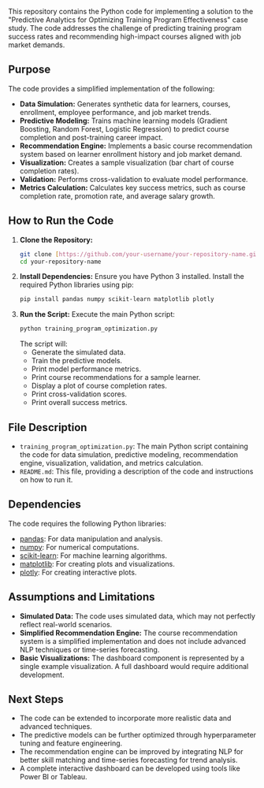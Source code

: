 

This repository contains the Python code for implementing a solution to the "Predictive Analytics for Optimizing Training Program Effectiveness" case study. The code addresses the challenge of predicting training program success rates and recommending high-impact courses aligned with job market demands.

## Purpose

The code provides a simplified implementation of the following:

* **Data Simulation:** Generates synthetic data for learners, courses, enrollment, employee performance, and job market trends.
* **Predictive Modeling:** Trains machine learning models (Gradient Boosting, Random Forest, Logistic Regression) to predict course completion and post-training career impact.
* **Recommendation Engine:** Implements a basic course recommendation system based on learner enrollment history and job market demand.
* **Visualization:** Creates a sample visualization (bar chart of course completion rates).
* **Validation:** Performs cross-validation to evaluate model performance.
* **Metrics Calculation:** Calculates key success metrics, such as course completion rate, promotion rate, and average salary growth.

## How to Run the Code

1.  **Clone the Repository:**
    ```bash
    git clone [https://github.com/your-username/your-repository-name.git](https://github.com/your-username/your-repository-name.git)
    cd your-repository-name
    ```
2.  **Install Dependencies:**
    Ensure you have Python 3 installed.  Install the required Python libraries using pip:
    ```bash
    pip install pandas numpy scikit-learn matplotlib plotly
    ```
3.  **Run the Script:**
    Execute the main Python script:
    ```bash
    python training_program_optimization.py
    ```
    The script will:
    * Generate the simulated data.
    * Train the predictive models.
    * Print model performance metrics.
    * Print course recommendations for a sample learner.
    * Display a plot of course completion rates.
    * Print cross-validation scores.
    * Print overall success metrics.

## File Description

* `training_program_optimization.py`: The main Python script containing the code for data simulation, predictive modeling, recommendation engine, visualization, validation, and metrics calculation.
* `README.md`: This file, providing a description of the code and instructions on how to run it.

## Dependencies

The code requires the following Python libraries:

* [pandas](https://pandas.pydata.org/): For data manipulation and analysis.
* [numpy](https://numpy.org/): For numerical computations.
* [scikit-learn](https://scikit-learn.org/): For machine learning algorithms.
* [matplotlib](https://matplotlib.org/): For creating plots and visualizations.
* [plotly](https://plotly.com/): For creating interactive plots.

## Assumptions and Limitations

* **Simulated Data:** The code uses simulated data, which may not perfectly reflect real-world scenarios.
* **Simplified Recommendation Engine:** The course recommendation system is a simplified implementation and does not include advanced NLP techniques or time-series forecasting.
* **Basic Visualizations:** The dashboard component is represented by a single example visualization. A full dashboard would require additional development.

##  Next Steps

* The code can be extended to incorporate more realistic data and advanced techniques.
* The predictive models can be further optimized through hyperparameter tuning and feature engineering.
* The recommendation engine can be improved by integrating NLP for better skill matching and time-series forecasting for trend analysis.
* A complete interactive dashboard can be developed using tools like Power BI or Tableau.
